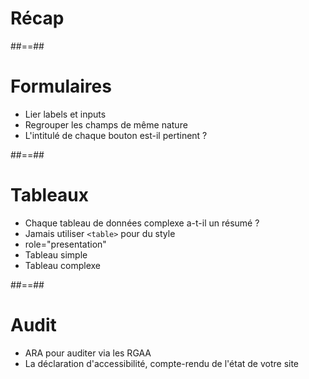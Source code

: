 <!-- .slide: class="transition-bg-sfeir-2" -->

# **Récap**

##==##

<!-- .slide: -->

# Formulaires

* Lier labels et inputs
* Regrouper les champs de même nature
* L'intitulé de chaque bouton est-il pertinent ?

##==##

<!-- .slide: -->

# Tableaux

* Chaque tableau de données complexe a-t-il un résumé ?
* Jamais utiliser ``<table>`` pour du style
* role="presentation"
* Tableau simple
* Tableau complexe

##==##

<!-- .slide: -->

# Audit

* ARA pour auditer via les RGAA
* La déclaration d'accessibilité, compte-rendu de l'état de votre site
